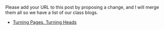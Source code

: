 Please add your URL to this post by proposing a change, and I will merge them all so we have a list of our class blogs.

* [Turning Pages, Turning Heads](https://turningpagesturningheads.wordpress.com/)
